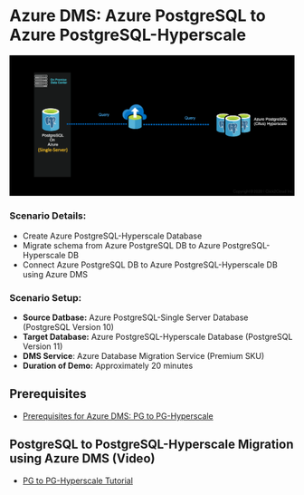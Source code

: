 # Azure DMS: Azure PostgreSQL to Azure PostgreSQL-Hyperscale


<kbd>
  <img src="https://github.com/alexanderpetraliac2c/azure-oracle-migration/blob/master/Images/pgToPgHyper.png">
</kbd></p>


### **Scenario Details:**
* Create Azure PostgreSQL-Hyperscale Database
* Migrate schema from Azure PostgreSQL DB to Azure PostgreSQL-Hyperscale DB
* Connect Azure PostgreSQL DB to Azure PostgreSQL-Hyperscale DB using Azure DMS

### **Scenario Setup:**
* **Source Datbase:** Azure PostgreSQL-Single Server Database (PostgreSQL Version 10)
* **Target Database:** Azure PostgreSQL-Hyperscale Database (PostgreSQL Version 11)
* **DMS Service**: Azure Database Migration Service (Premium SKU)
* **Duration of Demo:** Approximately 20 minutes


## Prerequisites
* [Prerequisites for Azure DMS: PG to PG-Hyperscale](https://github.com/alexanderpetraliac2c/azure-oracle-migration/blob/master/Tutorials/pgToPgHyperscale/Tutorials/Prerequisites.md)


## PostgreSQL to PostgreSQL-Hyperscale Migration using Azure DMS (Video)
* [PG to PG-Hyperscale Tutorial](https://github.com/alexanderpetraliac2c/azure-oracle-migration/blob/master/Tutorials/pgToPgHyperscale/Tutorials/pgToPgHyperscaleTutorial.md)
